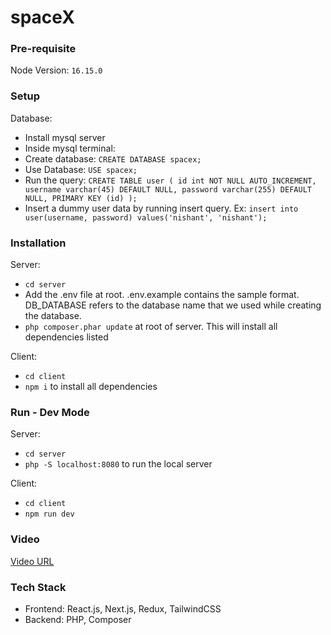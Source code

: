 # spaceX

### Pre-requisite
Node Version: `16.15.0`

### Setup
Database:
- Install mysql server
- Inside mysql terminal:
- Create database: `CREATE DATABASE spacex;`
- Use Database: `USE spacex;`
- Run the query: `CREATE TABLE user (
    id int NOT NULL AUTO_INCREMENT,
    username varchar(45) DEFAULT NULL,
    password varchar(255) DEFAULT NULL,
    PRIMARY KEY (id)
  );`
- Insert a dummy user data by running insert query. Ex: `
  insert into user(username, password) values('nishant', 'nishant');
`

### Installation
Server: 
- `cd server`
- Add the .env file at root. .env.example contains the sample format. DB_DATABASE refers to the database
name that we used while creating the database.
- `php composer.phar update` at root of server. This will install all dependencies listed

Client:
- `cd client`
- `npm i` to install all dependencies

### Run - Dev Mode
Server:
- `cd server`
- `php -S localhost:8080` to run the local server

Client: 
- `cd client`
- `npm run dev`

### Video
[Video URL](https://drive.google.com/file/d/1ge2bh43kWiUOEA1_nYNvEj7Vumspf_tc/view?usp=sharing)

### Tech Stack
- Frontend: React.js, Next.js, Redux, TailwindCSS
- Backend: PHP, Composer
